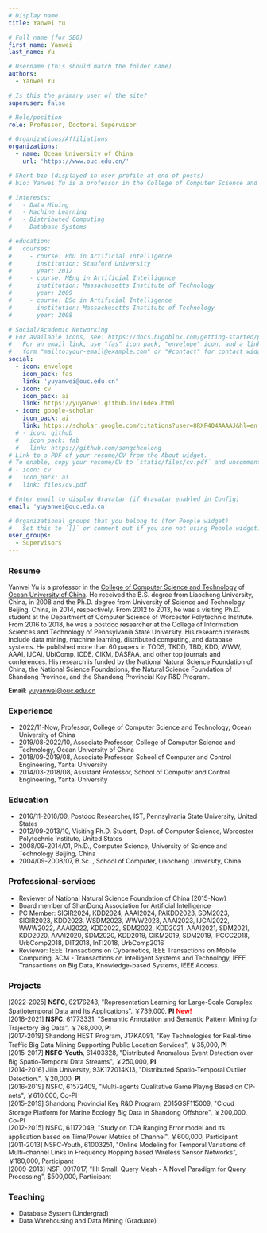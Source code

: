 ```yaml
---
# Display name
title: Yanwei Yu

# Full name (for SEO)
first_name: Yanwei
last_name: Yu

# Username (this should match the folder name)
authors:
  - Yanwei Yu

# Is this the primary user of the site?
superuser: false

# Role/position
role: Professor, Doctoral Supervisor

# Organizations/Affiliations
organizations:
  - name: Ocean University of China
    url: 'https://www.ouc.edu.cn/'

# Short bio (displayed in user profile at end of posts)
# bio: Yanwei Yu is a professor in the College of Computer Science and Technology of Ocean University of China. He received the B.S. degree from Liaocheng University, China, in 2008 and the Ph.D. degree from University of Science and Technology Beijing, China, in 2014, respectively. From 2012 to 2013, he was a visiting Ph.D. student at the Department of Computer Science of Worcester Polytechnic Institute. From 2016 to 2018, he was a postdoc researcher at the College of Information Sciences and Technology of Pennsylvania State University. His research interests include data mining, machine learning, distributed computing, and database systems. He published more than 60 papers in TODS, TKDD, TBD, KDD, WWW, AAAI, IJCAI, UbiComp, ICDE, CIKM, DASFAA, and other top journals and conferences. His research is funded by the National Natural Science Foundation of China, the National Science Foundations, the Natural Science Foundation of Shandong Province, and the Shandong Provincial Key R&D Program.

# interests:
#   - Data Mining
#   - Machine Learning
#   - Distributed Computing
#   - Database Systems

# education:
#   courses:
#     - course: PhD in Artificial Intelligence
#       institution: Stanford University
#       year: 2012
#     - course: MEng in Artificial Intelligence
#       institution: Massachusetts Institute of Technology
#       year: 2009
#     - course: BSc in Artificial Intelligence
#       institution: Massachusetts Institute of Technology
#       year: 2008

# Social/Academic Networking
# For available icons, see: https://docs.hugoblox.com/getting-started/page-builder/#icons
#   For an email link, use "fas" icon pack, "envelope" icon, and a link in the
#   form "mailto:your-email@example.com" or "#contact" for contact widget.
social:
  - icon: envelope
    icon_pack: fas
    link: 'yuyanwei@ouc.edu.cn'
  - icon: cv
    icon_pack: ai
    link: https://yuyanwei.github.io/index.html
  - icon: google-scholar
    icon_pack: ai
    link: https://scholar.google.com/citations?user=8RXF4Q4AAAAJ&hl=en
  # - icon: github
  #   icon_pack: fab
  #   link: https://github.com/songchenlong
# Link to a PDF of your resume/CV from the About widget.
# To enable, copy your resume/CV to `static/files/cv.pdf` and uncomment the lines below.
# - icon: cv
#   icon_pack: ai
#   link: files/cv.pdf

# Enter email to display Gravatar (if Gravatar enabled in Config)
email: 'yuyanwei@ouc.edu.cn'

# Organizational groups that you belong to (for People widget)
#   Set this to `[]` or comment out if you are not using People widget.
user_groups:
  - Supervisors
---
```

### Resume
<div style="font-size: 0.9em;"> <!-- 全局调小至原字体的90% -->

Yanwei Yu is a professor in the [College of Computer Science and Technology](https://it.ouc.edu.cn/) of [Ocean University of China](https://www.ouc.edu.cn/). He received the B.S. degree from Liaocheng University, China, in 2008 and the Ph.D. degree from University of Science and Technology Beijing, China, in 2014, respectively. From 2012 to 2013, he was a visiting Ph.D. student at the Department of Computer Science of Worcester Polytechnic Institute. From 2016 to 2018, he was a postdoc researcher at the College of Information Sciences and Technology of Pennsylvania State University. His research interests include data mining, machine learning, distributed computing, and database systems. He published more than 60 papers in TODS, TKDD, TBD, KDD, WWW, AAAI, IJCAI, UbiComp, ICDE, CIKM, DASFAA, and other top journals and conferences. His research is funded by the National Natural Science Foundation of China, the National Science Foundations, the Natural Science Foundation of Shandong Province, and the Shandong Provincial Key R&D Program.

**Email**: yuyanwei@ouc.edu.cn
</div>

### Experience
<div style="font-size: 0.9em;"> <!-- 调小至原字体的90% -->

- 2022/11-Now, Professor, College of Computer Science and Technology, Ocean University of China
- 2019/08-2022/10, Associate Professor, College of Computer Science and Technology, Ocean University of China
- 2018/09-2019/08, Associate Professor, School of Computer and Control Engineering, Yantai University
- 2014/03-2018/08, Assistant Professor, School of Computer and Control Engineering, Yantai University

</div>

### Education
<div style="font-size: 0.9em;"> <!-- 调小至原字体的90% -->

- 2016/11-2018/09, Postdoc Researcher, IST, Pennsylvania State University, United States
- 2012/09-2013/10, Visiting Ph.D. Student, Dept. of Computer Science, Worcester Polytechnic Institute, United States
- 2008/09-2014/01, Ph.D., Computer Science, University of Science and Technology Beijing, China
- 2004/09-2008/07, B.Sc. , School of Computer, Liaocheng University, China

</div>

### Professional-services
<div style="font-size: 0.9em;"> <!-- 调小至原字体的90% -->

- Reviewer of National Natural Science Foundation of China (2015-Now)
- Board member of ShanDong Association for Artificial Intelligence
- PC Member: SIGIR2024, KDD2024, AAAI2024, PAKDD2023, SDM2023, SIGIR2023, KDD2023, WSDM2023, WWW2023, AAAI2023, IJCAI2022, WWW2022, AAAI2022, KDD2022, SDM2022, KDD2021, AAAI2021, SDM2021, KDD2020, AAAI2020, SDM2020, KDD2019, CIKM2019, SDM2019, IPCCC2018, UrbComp2018, DIT2018, InTI2018, UrbComp2016
- Reviewer: IEEE Transactions on Cybernetics, IEEE Transactions on Mobile Computing, ACM - Transactions on Intelligent Systems and Technology, IEEE Transactions on Big Data, Knowledge-based Systems, IEEE Access.

</div>


### Projects
<div style="font-size: 0.9em;"> <!-- 调小至原字体的90% -->

[2022-2025] **NSFC**, 62176243, "Representation Learning for Large-Scale Complex Spatiotemporal Data and Its Applications", ￥739,000, **PI** <span style="color:red;">**New!**</span>     
[2018-2021] **NSFC**, 61773331, "Semantic Annotation and Semantic Pattern Mining for Trajectory Big Data", ￥768,000, **PI**        
[2017-2019] Shandong HEST Program, J17KA091, "Key Technologies for Real-time Traffic Big Data Mining Supporting Public Location Services", ￥35,000, **PI**       
[2015-2017] **NSFC-Youth**, 61403328, "Distributed Anomalous Event Detection over Big Spatio-Temporal Data Streams", ￥250,000, **PI**      
[2014-2016] Jilin University, 93K172014K13, "Distributed Spatio-Temporal Outlier Detection.", ￥20,000, **PI**    
[2016-2019] NSFC, 61572409, "Multi-agents Qualitative Game Playng Based on CP-nets", ￥610,000, Co-PI     
[2015-2019] Shandong Provincial Key R&D Program, 2015GSF115009, "Cloud Storage Platform for Marine Ecology Big Data in Shandong Offshore", ￥200,000, Co-PI      
[2012-2015] NSFC, 61172049, "Study on TOA Ranging Error model and its application based on Time/Power Metrics of Channel", ￥600,000, Participant        
[2011-2013] NSFC-Youth, 61003251, "Online Modeling for Temporal Variations of Multi-channel Links in Frequency Hopping based Wireless Sensor Networks", ￥180,000, Participant      
[2009-2013] NSF, 0917017, "III: Small: Query Mesh - A Novel Paradigm for Query Processing", $500,000, Participant

</div>

### Teaching
<div style="font-size: 0.9em;"> <!-- 调小至原字体的90% -->

- Database System (Undergrad)
- Data Warehousing and Data Mining (Graduate)

</div>